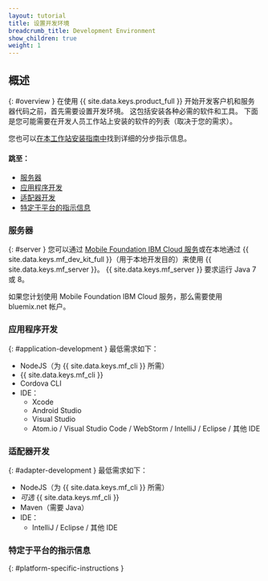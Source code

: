 ```yaml
---
layout: tutorial
title: 设置开发环境
breadcrumb_title: Development Environment
show_children: true
weight: 1
---
```

<!-- NLS_CHARSET=UTF-8 -->
## 概述
{: #overview }
在使用 {{ site.data.keys.product_full }} 开始开发客户机和服务器代码之前，首先需要设置开发环境。 这包括安装各种必需的软件和工具。 下面是您可能需要在开发人员工作站上安装的软件的列表（取决于您的需求）。

您也可以[在本工作站安装指南中](mobilefirst/installation-guide/)找到详细的分步指示信息。

#### 跳至：

* [服务器](#server)
* [应用程序开发](#application-development)
* [适配器开发](#adapter-development)
* [特定于平台的指示信息](#platform-specific-instructions)

### 服务器
{: #server }
您可以通过 [Mobile Foundation IBM Cloud 服务](../../bluemix/using-mobile-foundation)或在本地通过 {{ site.data.keys.mf_dev_kit_full }}（用于本地开发目的）来使用 {{ site.data.keys.mf_server }}。 {{ site.data.keys.mf_server }} 要求运行 Java 7 或 8。

如果您计划使用 Mobile Foundation IBM Cloud 服务，那么需要使用 bluemix.net 帐户。

### 应用程序开发
{: #application-development }
最低需求如下：

* NodeJS（为 {{ site.data.keys.mf_cli }} 所需）
* {{ site.data.keys.mf_cli }}
* Cordova CLI
* IDE：
    - Xcode
    - Android Studio
    - Visual Studio
    - Atom.io / Visual Studio Code / WebStorm / IntelliJ / Eclipse / 其他 IDE

### 适配器开发
{: #adapter-development }
最低需求如下：

* NodeJS（为 {{ site.data.keys.mf_cli }} 所需）
* *可选* {{ site.data.keys.mf_cli }}
* Maven（需要 Java）
* IDE：
    - IntelliJ / Eclipse / 其他 IDE

### 特定于平台的指示信息
{: #platform-specific-instructions }
